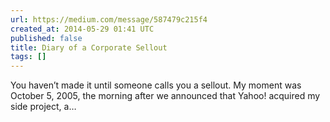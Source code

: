 ```yaml
---
url: https://medium.com/message/587479c215f4
created_at: 2014-05-29 01:41 UTC
published: false
title: Diary of a Corporate Sellout
tags: []
---
```


You haven’t made it until someone calls you a sellout.
My moment was October 5, 2005, the morning after we announced that Yahoo! acquired my side project, a…
